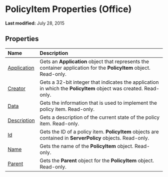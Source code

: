 
# PolicyItem Properties (Office)

 **Last modified:** July 28, 2015


## Properties



|**Name**|**Description**|
|:-----|:-----|
| [Application](08c7efa1-7675-a327-67e1-db4f78fdf286.md)|Gets an  **Application** object that represents the container application for the **PolicyItem** object. Read-only.|
| [Creator](cef768a9-8c16-25dd-a596-7a9d2aa85bc3.md)|Gets a 32-bit integer that indicates the application in which the  **PolicyItem** object was created. Read-only.|
| [Data](4ffa8c3a-f5fc-1813-daed-ea93f11df2dc.md)|Gets the information that is used to implement the policy item. Read-only.|
| [Description](3eaa6a5a-0606-5f1d-9ead-f7d92328173f.md)|Gets a description of the current state of the policy item. Read-only.|
| [Id](b94f1822-78c9-ecad-e11b-002eae5e9762.md)|Gets the ID of a policy item.  **PolicyItem** objects are contained in **ServerPolicy** objects. Read-only.|
| [Name](73dd5470-a229-d4a3-ded1-9821693e1a2a.md)|Gets the name of the  **PolicyItem** object. Read-only.|
| [Parent](280c24b7-bcab-4f61-ad10-e7cf13d47dd5.md)|Gets the  **Parent** object for the **PolicyItem** object. Read-only.|
